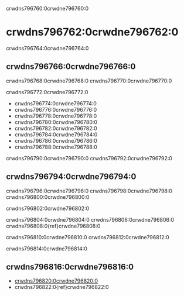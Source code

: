 crwdns796760:0crwdne796760:0
# crwdns796762:0crwdne796762:0

crwdns796764:0crwdne796764:0

## crwdns796766:0crwdne796766:0

crwdns796768:0crwdne796768:0 crwdns796770:0crwdne796770:0

crwdns796772:0crwdne796772:0
- crwdns796774:0crwdne796774:0
- crwdns796776:0crwdne796776:0
- crwdns796778:0crwdne796778:0
- crwdns796780:0crwdne796780:0
- crwdns796782:0crwdne796782:0
- crwdns796784:0crwdne796784:0
- crwdns796786:0crwdne796786:0
- crwdns796788:0crwdne796788:0

crwdns796790:0crwdne796790:0 crwdns796792:0crwdne796792:0

## crwdns796794:0crwdne796794:0

crwdns796796:0crwdne796796:0 crwdns796798:0crwdne796798:0 crwdns796800:0crwdne796800:0

crwdns796802:0crwdne796802:0

crwdns796804:0crwdne796804:0 crwdns796806:0crwdne796806:0 crwdns796808:0{ref}crwdne796808:0

crwdns796810:0crwdne796810:0 crwdns796812:0crwdne796812:0

crwdns796814:0crwdne796814:0
## crwdns796816:0crwdne796816:0

- [crwdns796820:0crwdne796820:0](crwdns796818:0crwdne796818:0)
- crwdns796822:0{ref}crwdne796822:0
